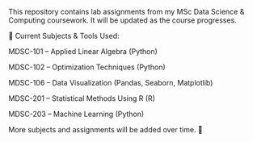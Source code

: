 This repository contains lab assignments from my MSc Data Science & Computing coursework. It will be updated as the course progresses.

📁 Current Subjects & Tools Used:

MDSC-101 – Applied Linear Algebra (Python)

MDSC-102 – Optimization Techniques (Python)

MDSC-106 – Data Visualization (Pandas, Seaborn, Matplotlib)

MDSC-201 – Statistical Methods Using R (R)

MDSC-203 – Machine Learning (Python)

More subjects and assignments will be added over time. 🚀
